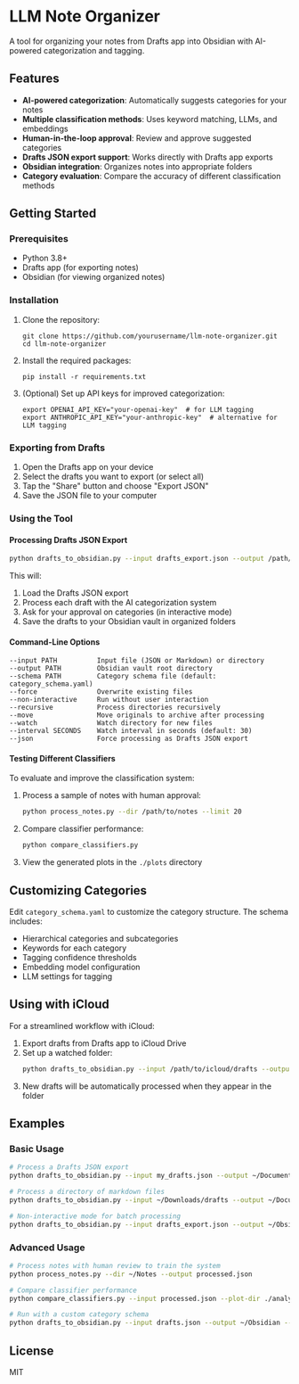 # LLM Note Organizer

A tool for organizing your notes from Drafts app into Obsidian with AI-powered categorization and tagging.

## Features

- **AI-powered categorization**: Automatically suggests categories for your notes
- **Multiple classification methods**: Uses keyword matching, LLMs, and embeddings
- **Human-in-the-loop approval**: Review and approve suggested categories
- **Drafts JSON export support**: Works directly with Drafts app exports
- **Obsidian integration**: Organizes notes into appropriate folders
- **Category evaluation**: Compare the accuracy of different classification methods

## Getting Started

### Prerequisites

- Python 3.8+
- Drafts app (for exporting notes)
- Obsidian (for viewing organized notes)

### Installation

1. Clone the repository:
   ```
   git clone https://github.com/yourusername/llm-note-organizer.git
   cd llm-note-organizer
   ```

2. Install the required packages:
   ```
   pip install -r requirements.txt
   ```

3. (Optional) Set up API keys for improved categorization:
   ```
   export OPENAI_API_KEY="your-openai-key"  # for LLM tagging
   export ANTHROPIC_API_KEY="your-anthropic-key"  # alternative for LLM tagging
   ```

### Exporting from Drafts

1. Open the Drafts app on your device
2. Select the drafts you want to export (or select all)
3. Tap the "Share" button and choose "Export JSON"
4. Save the JSON file to your computer

### Using the Tool

#### Processing Drafts JSON Export

```bash
python drafts_to_obsidian.py --input drafts_export.json --output /path/to/obsidian/vault
```

This will:
1. Load the Drafts JSON export
2. Process each draft with the AI categorization system
3. Ask for your approval on categories (in interactive mode)
4. Save the drafts to your Obsidian vault in organized folders

#### Command-Line Options

```
--input PATH          Input file (JSON or Markdown) or directory
--output PATH         Obsidian vault root directory
--schema PATH         Category schema file (default: category_schema.yaml)
--force               Overwrite existing files
--non-interactive     Run without user interaction
--recursive           Process directories recursively
--move                Move originals to archive after processing
--watch               Watch directory for new files
--interval SECONDS    Watch interval in seconds (default: 30)
--json                Force processing as Drafts JSON export
```

#### Testing Different Classifiers

To evaluate and improve the classification system:

1. Process a sample of notes with human approval:
   ```bash
   python process_notes.py --dir /path/to/notes --limit 20
   ```

2. Compare classifier performance:
   ```bash
   python compare_classifiers.py
   ```

3. View the generated plots in the `./plots` directory

## Customizing Categories

Edit `category_schema.yaml` to customize the category structure. The schema includes:

- Hierarchical categories and subcategories
- Keywords for each category
- Tagging confidence thresholds
- Embedding model configuration
- LLM settings for tagging

## Using with iCloud

For a streamlined workflow with iCloud:

1. Export drafts from Drafts app to iCloud Drive
2. Set up a watched folder:
   ```bash
   python drafts_to_obsidian.py --input /path/to/icloud/drafts --output /path/to/obsidian --watch
   ```
3. New drafts will be automatically processed when they appear in the folder

## Examples

### Basic Usage

```bash
# Process a Drafts JSON export
python drafts_to_obsidian.py --input my_drafts.json --output ~/Documents/Obsidian

# Process a directory of markdown files
python drafts_to_obsidian.py --input ~/Downloads/drafts --output ~/Documents/Obsidian --recursive

# Non-interactive mode for batch processing
python drafts_to_obsidian.py --input drafts_export.json --output ~/Obsidian --non-interactive
```

### Advanced Usage

```bash
# Process notes with human review to train the system
python process_notes.py --dir ~/Notes --output processed.json

# Compare classifier performance
python compare_classifiers.py --input processed.json --plot-dir ./analysis

# Run with a custom category schema
python drafts_to_obsidian.py --input drafts.json --output ~/Obsidian --schema my_schema.yaml
```

## License

MIT